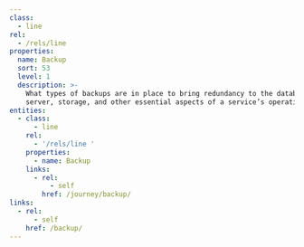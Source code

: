 ```yaml
---
class:
  - line
rel:
  - /rels/line
properties:
  name: Backup
  sort: 53
  level: 1
  description: >-
    What types of backups are in place to bring redundancy to the database,
    server, storage, and other essential aspects of a service’s operations?
entities:
  - class:
      - line
    rel:
      - '/rels/line '
    properties:
      - name: Backup
    links:
      - rel:
          - self
        href: /journey/backup/
links:
  - rel:
      - self
    href: /backup/
---
```

